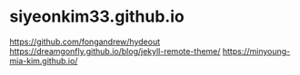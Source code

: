# siyeonkim33.github.io

https://github.com/fongandrew/hydeout
https://dreamgonfly.github.io/blog/jekyll-remote-theme/
https://minyoung-mia-kim.github.io/
